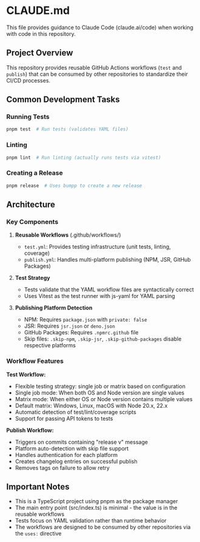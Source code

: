 # CLAUDE.md

This file provides guidance to Claude Code (claude.ai/code) when working with code in this repository.

## Project Overview

This repository provides reusable GitHub Actions workflows (`test` and `publish`) that can be consumed by other repositories to standardize their CI/CD processes.

## Common Development Tasks

### Running Tests

```bash
pnpm test  # Run tests (validates YAML files)
```

### Linting

```bash
pnpm lint  # Run linting (actually runs tests via vitest)
```

### Creating a Release

```bash
pnpm release  # Uses bumpp to create a new release
```

## Architecture

### Key Components

1. **Reusable Workflows** (.github/workflows/)
   - `test.yml`: Provides testing infrastructure (unit tests, linting, coverage)
   - `publish.yml`: Handles multi-platform publishing (NPM, JSR, GitHub Packages)

2. **Test Strategy**
   - Tests validate that the YAML workflow files are syntactically correct
   - Uses Vitest as the test runner with js-yaml for YAML parsing

3. **Publishing Platform Detection**
   - NPM: Requires `package.json` with `private: false`
   - JSR: Requires `jsr.json` or `deno.json`
   - GitHub Packages: Requires `.npmrc.github` file
   - Skip files: `.skip-npm`, `.skip-jsr`, `.skip-github-packages` disable respective platforms

### Workflow Features

**Test Workflow:**

- Flexible testing strategy: single job or matrix based on configuration
- Single job mode: When both OS and Node version are single values
- Matrix mode: When either OS or Node version contains multiple values
- Default matrix: Windows, Linux, macOS with Node 20.x, 22.x
- Automatic detection of test/lint/coverage scripts
- Support for passing API tokens to tests

**Publish Workflow:**

- Triggers on commits containing "release v" message
- Platform auto-detection with skip file support
- Handles authentication for each platform
- Creates changelog entries on successful publish
- Removes tags on failure to allow retry

## Important Notes

- This is a TypeScript project using pnpm as the package manager
- The main entry point (src/index.ts) is minimal - the value is in the reusable workflows
- Tests focus on YAML validation rather than runtime behavior
- The workflows are designed to be consumed by other repositories via the `uses:` directive
